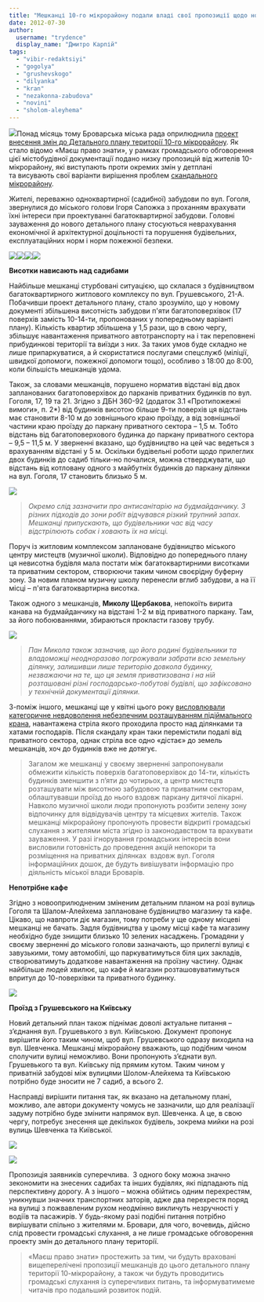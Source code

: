```yaml
---
title: "Мешканці 10-го мікрорайону подали владі свої пропозиції щодо нового детального плану території"
date: 2012-07-30
author: 
  username: "trydence"
  display_name: "Дмитро Карпій"
tags: 
  - "vibir-redaktsiyi"
  - "gogolya"
  - "grushevskogo"
  - "dilyanka"
  - "kran"
  - "nezakonna-zabudova"
  - "novini"
  - "sholom-aleyhema"
---
```


[![](https://mpz.brovary.org/wp-content/uploads/2012/06/10_mkr_proplan.jpg)](https://mpz.brovary.org/wp-content/uploads/2012/06/10_mkr_proplan.jpg)Понад місяць тому Броварська міська рада оприлюднила [проект внесення змін до Детального плану території 10-го мікрорайону](https://mpz.brovary.org/oprilyudneno-proekt-detalnogo-planu-teritoriyi-10-go-mikrorayonu/). Як стало відомо «Маєш право знати», у рамках громадського обговорення цієї містобудівної документації подано низку пропозицій від жителів 10-мікрорайону, які виступають проти окремих змін у детплані та висувають свої варіанти вирішення проблем [скандального мікрорайону](https://mpz.brovary.org/brovari-yak-rozplidnik-budivelnih-shahrayiv/).

Жителі, переважно одноквартирної (садибної) забудови по вул. Гоголя, звернулися до міського голови Ігоря Сапожка з проханням врахувати їхні інтереси при проектуванні багатоквартирної забудови. Головні зауваження до нового детального плану стосуються неврахування економічної й архітектурної доцільності та порушення будівельних, експлуатаційних норм і норм пожежної безпеки.

[![](https://mpz.brovary.org/wp-content/uploads/2012/07/img776.jpg)](https://mpz.brovary.org/wp-content/uploads/2012/07/img776.jpg)[![](https://mpz.brovary.org/wp-content/uploads/2012/07/img777.jpg)](https://mpz.brovary.org/wp-content/uploads/2012/07/img777.jpg)[![](https://mpz.brovary.org/wp-content/uploads/2012/07/img778.jpg)](https://mpz.brovary.org/wp-content/uploads/2012/07/img778.jpg)[![](https://mpz.brovary.org/wp-content/uploads/2012/07/img779.jpg)](https://mpz.brovary.org/wp-content/uploads/2012/07/img779.jpg)

**Висотки нависають над садибами**

Найбільше мешканці стурбовані ситуацією, що склалася з будівництвом багатоквартирного житлового комплексу по вул. Грушевського, 21-А. Побачивши проект детального плану, стало зрозуміло, що у новому документі збільшена висотність забудови п'яти багатоповерхівок (17 поверхів замість 10-14-ти, пропонованих у попередньому варіанті плану). Кількість квартир збільшена у 1,5 рази, що в свою чергу, збільшує навантаження приватного автотранспорту на і так переповнені прибудинкові території та виїзди з них. За таких умов буде складно не лише припаркуватися, а й скористатися послугами спецслужб (міліції, швидкої допомоги, пожежної допомоги тощо), особливо з 18:00 до 8:00, коли більшість мешканців удома.

Також, за словами мешканців, порушено норматив відстані від двох запланованих багатоповерхівок до парканів приватних будинків по вул. Гоголя, 17, 19 та 21. Згідно з ДБН 360-92 (додаток 3.1 «Протипожежні вимоги», п. 2\*) від будинків висотою більше 9-ти поверхів ця відстань має становити 8-10 м до зовнішнього краю проїзду, а від зовнішньої частини краю проїзду до паркану приватного сектора – 1,5 м. Тобто відстань від багатоповерхового будинка до паркану приватного сектора – 9,5 – 11,5 м. У зверненні вказано, що будівництво на цей час ведеться з врахуванням відстані у 5 м. Оскільки будівельні роботи щодо прилеглих двох будинків до садиб тільки-но почалися, можна стверджувати, що відстань від котловану одного з майбутніх будинків до паркану ділянки на вул. Гоголя, 17 становить близько 5 м.

[![](https://mpz.brovary.org/wp-content/uploads/2012/07/DSC09943.jpg)](https://mpz.brovary.org/wp-content/uploads/2012/07/DSC09943.jpg)

> _Окремо слід зазначити про антисанітарію на будмайданчику. З різних підходів до зони робіт відчувався різкий трупний запах. Мешканці припускають, що будівельники час від часу відстрілюють собак і ховають їх на місці._

Поруч із житловим комплексом заплановане будівництво міського центру мистецтв (музичної школи). Відповідно до попереднього плану ця невисотна будівля мала постати між багатоквартирними висотками та приватним сектором, створюючи таким чином своєрідну буферну зону. За новим планом музичну школу перенесли вглиб забудови, а на її місці – п'ята багатоквартирна висотка.

Також одного з мешканців, **Миколу Щербакова**, непокоїть вирита канава на будмайданчику на відстані 1-2 м від приватного паркану. Там, за його побоюваннями, збираються прокласти газову трубу.

[![](https://mpz.brovary.org/wp-content/uploads/2012/07/DSC09946.jpg)](https://mpz.brovary.org/wp-content/uploads/2012/07/DSC09946.jpg)

> _Пан Микола також зазначив, що його родині будівельники та владоможці неодноразово погрожували забрати всю земельну ділянку, залишивши лише територію довкола будинку, незважаючи на те, що ця земля приватизована і на ній розташовані різні господарсько-побутові будівлі, що зафіксовано у технічній документації ділянки._

З-поміж іншого, мешканці ще у квітні цього року [висловлювали категоричне невдоволення небезпечним розташуванням підіймального крана](http://www.youtube.com/watch?v=GGQdqbzvRvE&feature=player_embedded), навантажена стріла якого проходила просто над ділянками та хатами господарів. Після скандалу кран таки перемістили подалі від приватного сектора, однак стріла все одно «дістає» до земель мешканців, хоч до будинків вже не дотягує.

> Загалом же мешканці у своєму зверненні запропонували обмежити кількість поверхів багатоповерхівок до 14-ти, кількість будинків зменшити з п’яти до чотирьох, а центр мистецтв розташувати між висотною забудовою та приватним секторам, облаштувавши проїзд до нього вздовж паркану дитячої лікарні. Навколо музичної школи люди пропонують розбити зелену зону відпочинку для відвідувачів центру та місцевих жителів. Також мешканці мікрорайону пропонують провести відкриті громадські слухання з жителями міста згідно із законодавством та врахувати зауваження. У разі ігнорування громадських інтересів вони висловили готовність до проведення акцій непокори та розміщення на приватних ділянках  вздовж вул. Гоголя інформаційних дошок, де будуть вивішувати інформацію про діяльність міської влади Броварів.

**Непотрібне кафе**

Згідно з новооприлюдненим зміненим детальним планом на розі вулиць Гоголя та Шалом-Алейхема заплановане будівництво магазину та кафе. Цікаво, що навпроти діє магазин, тому потреби у ще одному місцеві мешканці не бачать. Задля будівництва у цьому місці кафе та магазину необхідно буде знищити близько 10 зелених насаджень. Громадяни у своєму зверненні до міського голови зазначають, що прилеглі вулиці є завузькими, тому автомобілі, що паркуватимуться біля цих закладів, створюватимуть додаткове навантаження на проїзну частину. Однак найбільше людей хвилює, що кафе й магазин розташовуватимуться впритул до 10-поверхівки та приватного будинку.

[![](https://mpz.brovary.org/wp-content/uploads/2012/07/DSC09941.jpg)](https://mpz.brovary.org/wp-content/uploads/2012/07/DSC09941.jpg)

**Проїзд з Грушевського на Київську**

Новий детальний план також піднімає доволі актуальне питання – з’єднання вул. Грушевького з вул. Київською. Документ пропонує вирішити його таким чином, щоб вул. Грушевського одразу виходила на вул. Шевченка. Мешканці мікрорайону вважають, що подібним чином сполучити вулиці неможливо. Вони пропонують з’єднати вул. Грушевького та вул. Київську під прямим кутом. Таким чином у приватній забудові між вулицями Шолом-Алейхема та Київською потрібно буде зносити не 7 садиб, а всього 2.

Насправді вирішити питання так, як вказано на детальному плані, можливо, але автори документу чомусь не зазначили, що для реалізації задуму потрібно буде змінити напрямок вул. Шевченка. А це, в свою чергу, потребує знесення ще декількох будівель, зокрема мийки на розі вулиць Шевченка та Київської.

[![](https://mpz.brovary.org/wp-content/uploads/2012/07/Grushevskogo_Kiyivska.jpg)](https://mpz.brovary.org/wp-content/uploads/2012/07/Grushevskogo_Kiyivska.jpg)

[![](https://mpz.brovary.org/wp-content/uploads/2012/07/DSC09954.jpg)](https://mpz.brovary.org/wp-content/uploads/2012/07/DSC09954.jpg)

Пропозиція заявників суперечлива.  З одного боку можна значно зекономити на знесених садибах та інших будівлях, які підпадають під перспективну дорогу. А з іншого – можна обійтись одним перехрестям, уникнувши значних транспортних заторів, адже два перехрестя поряд на вулиці з пожвавленим рухом неодмінно викличуть незручності у водіїв та пасажирів. У будь-якому разі подібні питання потрібно вирішувати спільно з жителями м. Бровари, для чого, вочевидь, дійсно слід провести громадські слухання, а не лише громадське обговорення проекту змін до детального плану території.

> «Маєш право знати» простежить за тим, чи будуть враховані вищеперелічені пропозиції мешканців до цього детального плану території 10-мікрорайону, а також чи будуть проводитись громадські слухання із суперечливих питань, та інформуватимеме читачів про подальший розвиток подій.
